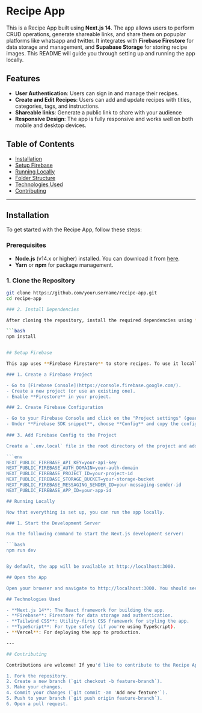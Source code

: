 # Recipe App

This is a Recipe App built using **Next.js 14**. The app allows users to perform CRUD operations, generate shareable 
links, and share them on popuplar platforms like whatsapp and twitter. It integrates with **Firebase Firestore** for data storage and management, and **Supabase Storage** for storing recipe images.
This README will guide you through setting up and running the app locally.

## Features

- **User Authentication**: Users can sign in and manage their recipes.
- **Create and Edit Recipes**: Users can add and update recipes with titles, categories, tags, and instructions.
- **Shareable links**: Generate a public link to share with your audience
- **Responsive Design**: The app is fully responsive and works well on both mobile and desktop devices.



## Table of Contents

- [Installation](#installation)
- [Setup Firebase](#setup-firebase)
- [Running Locally](#running-locally)
- [Folder Structure](#folder-structure)
- [Technologies Used](#technologies-used)
- [Contributing](#contributing)

---

## Installation

To get started with the Recipe App, follow these steps:

### Prerequisites

- **Node.js** (v14.x or higher) installed. You can download it from [here](https://nodejs.org/).
- **Yarn** or **npm** for package management.

### 1. Clone the Repository

```bash
git clone https://github.com/yourusername/recipe-app.git
cd recipe-app

### 2. Install Dependencies

After cloning the repository, install the required dependencies using **npm** or **yarn**:

```bash
npm install


## Setup Firebase

This app uses **Firebase Firestore** to store recipes. To use it locally, you'll need to set up a Firebase project and configure Firestore.

### 1. Create a Firebase Project

- Go to [Firebase Console](https://console.firebase.google.com/).
- Create a new project (or use an existing one).
- Enable **Firestore** in your project.

### 2. Create Firebase Configuration

- Go to your Firebase Console and click on the "Project settings" (gear icon) in the top left.
- Under **Firebase SDK snippet**, choose **Config** and copy the configuration object.
  
### 3. Add Firebase Config to the Project

Create a `.env.local` file in the root directory of the project and add your Firebase config values:

```env
NEXT_PUBLIC_FIREBASE_API_KEY=your-api-key
NEXT_PUBLIC_FIREBASE_AUTH_DOMAIN=your-auth-domain
NEXT_PUBLIC_FIREBASE_PROJECT_ID=your-project-id
NEXT_PUBLIC_FIREBASE_STORAGE_BUCKET=your-storage-bucket
NEXT_PUBLIC_FIREBASE_MESSAGING_SENDER_ID=your-messaging-sender-id
NEXT_PUBLIC_FIREBASE_APP_ID=your-app-id

## Running Locally

Now that everything is set up, you can run the app locally.

### 1. Start the Development Server

Run the following command to start the Next.js development server:

```bash
npm run dev


By default, the app will be available at http://localhost:3000.

## Open the App

Open your browser and navigate to http://localhost:3000. You should see the Recipe App running locally!

## Technologies Used

- **Next.js 14**: The React framework for building the app.
- **Firebase**: Firestore for data storage and authentication.
- **Tailwind CSS**: Utility-first CSS framework for styling the app.
- **TypeScript**: For type safety (if you're using TypeScript).
- **Vercel**: For deploying the app to production.

---

## Contributing

Contributions are welcome! If you'd like to contribute to the Recipe App, follow these steps:

1. Fork the repository.
2. Create a new branch (`git checkout -b feature-branch`).
3. Make your changes.
4. Commit your changes (`git commit -am 'Add new feature'`).
5. Push to your branch (`git push origin feature-branch`).
6. Open a pull request.